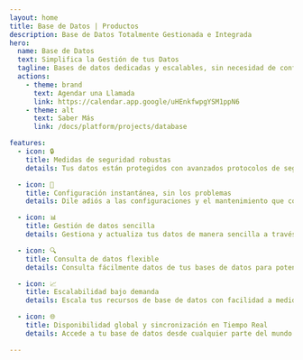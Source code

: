 ```yaml
---
layout: home
title: Base de Datos | Productos
description: Base de Datos Totalmente Gestionada e Integrada
hero:
  name: Base de Datos
  text: Simplifica la Gestión de tus Datos
  tagline: Bases de datos dedicadas y escalables, sin necesidad de configuración, para cada aplicación que construyas en Netzo.
  actions:
    - theme: brand
      text: Agendar una Llamada
      link: https://calendar.app.google/uHEnkfwpgYSM1ppN6
    - theme: alt
      text: Saber Más
      link: /docs/platform/projects/database

features:
  - icon: 🔒
    title: Medidas de seguridad robustas
    details: Tus datos están protegidos con avanzados protocolos de seguridad, incluyendo cifrado en reposo.

  - icon: 🚀
    title: Configuración instantánea, sin los problemas
    details: Dile adiós a las configuraciones y el mantenimiento que consumen tiempo. Accede a una base de datos completamente gestionada y portátil lista para tus aplicaciones.

  - icon: 📊
    title: Gestión de datos sencilla
    details: Gestiona y actualiza tus datos de manera sencilla a través de una interfaz amigable, tan fácil como editar una hoja de cálculo.

  - icon: 🔍
    title: Consulta de datos flexible
    details: Consulta fácilmente datos de tus bases de datos para potenciar otras aplicaciones, dándote la flexibilidad de aprovechar tus datos.

  - icon: 📈
    title: Escalabilidad bajo demanda
    details: Escala tus recursos de base de datos con facilidad a medida que crecen las necesidades de tu aplicación, sin complicaciones.

  - icon: 🌐
    title: Disponibilidad global y sincronización en Tiempo Real
    details: Accede a tu base de datos desde cualquier parte del mundo con sincronización de datos en tiempo real, garantizando un rendimiento óptimo para tu diversa base de usuarios globales.

---
```


<script setup>
import BannerCta from '@theme/components/banners/BannerCta.vue'
import Footer from '@theme/components/Footer.vue'
import locale from '@theme/../../locales/es'
</script>

<section class="mt-32">
  <BannerCta v-bind="locale.home.sectionBannerCta" />

  <!-- <NewsLetter /> -->

  <Footer v-bind="locale.footer" />
</section>